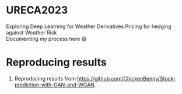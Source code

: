 # URECA2023
Exploring Deep Learning for Weather Derivatives Pricing for hedging against Weather Risk  
Documenting my process here 😄


# Reproducing results 
1. Reproducing results from https://github.com/ChickenBenny/Stock-prediction-with-GAN-and-WGAN.
 
